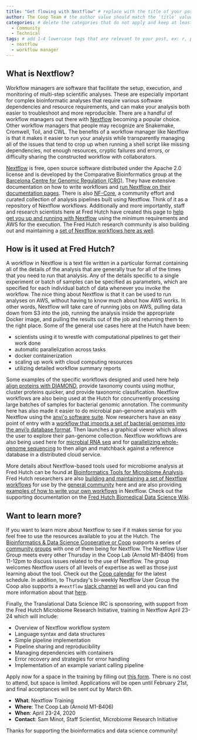 ```yaml
---
title: "Get flowing with Nextflow" # replace with the title of your post, a short catchy description to entice readers
author: The Coop Team # the author value should match the 'title' value of your contributor file located here /gh-pages/_contributors. If you do not have a contributor file, please feel free to make one or contact one of our team members to assist you.
categories: # delete the categories that do not apply and keep at least one
  - Community
  - Technical
tags: # add 1-4 lowercase tags that are relevant to your post, ex: r, python, genomics, workflows
  - nextflow
  - workflow manager
---
```

## What is Nextflow?

Workflow managers are software that facilitate the setup, execution, and monitoring of multi-step scientific analyses. These are especially important for complex bioinformatic analyses that require various software dependencies and resource requirements, and can make your analysis both easier to troubleshoot and more reproducible. There are  a handful of workflow managers out there with [Nextflow](https://www.nextflow.io/) becoming a popular choice. Other workflow managers that people may recognize are Snakemake, Cromwell, Toil, and CWL. The benefits of a workflow manager like Nextflow is that it makes it easier to run your analysis while transparently managing all of the issues that tend to crop up when running a shell script like missing dependencies, not enough resources, cryptic failures and errors, or difficulty sharing the constructed workflow with collaborators.

[Nextflow](https://www.nextflow.io/) is free, open source software distributed under the Apache 2.0 license and is developed by the Comparative Bioinformatics group at the [Barcelona Centre for Genomic Regulation (CRG)](https://www.crg.eu/). They have extensive documentation on how to write workflows and [run Nextflow on their documentation pages](https://www.nextflow.io/docs/latest/index.html). There is also [NF-Core](https://nf-co.re/), a community effort and curated collection of analysis pipelines built using Nextflow. Think of it as a repository of Nextflow workflows. Additionally and more importantly, staff and research scientists here at Fred Hutch have created this page to [help get you up and running with Nextflow](https://sciwiki.fredhutch.org/compdemos/nextflow/) using the minimum requirements and AWS for the execution. The Fred Hutch research community is also building out and maintaining a [set of Nextflow workflows here as well](https://github.com/FredHutch/reproducible-workflows/tree/master/nextflow).

## How is it used at Fred Hutch?

A workflow in Nextflow is a text file written in a particular format containing all of the details of the analysis that are generally true for all of the times that you need to run that analysis. Any of the details specific to a single experiment or batch of samples can be specified as parameters, which are specified for each individual batch of data whenever you invoke the workflow. The nice thing about Nextflow is that it can be used to run analyses on AWS, without having to know much about how AWS works. In other words, Nextflow will take care of running jobs on AWS, pulling data down from S3 into the job, running the analysis inside the appropriate Docker image, and pulling the results out of the job and returning them to the right place. Some of the general use cases here at the Hutch have been:

- scientists using it to wrestle with computational pipelines to get their work done
- automatic parallelization across tasks
- docker containerization
- scaling up work with cloud computing resources
- utilizing detailed workflow summary reports

Some examples of the specific workflows designed and used here help [align proteins with DIAMOND](https://github.com/FredHutch/reproducible-workflows/tree/master/nextflow/align-proteins-diamond), provide taxonomy counts using mothur, cluster proteins quicker, and provide taxonomic classification. Nextflow workflows are also being used at the Hutch for concurrently processing large batches of samples for bacterial genomic annotation. The community here has also made it easier to do microbial pan-genome analysis with Nextflow using the [anvi'o software suite](http://merenlab.org/software/anvio/). Now researchers have an easy point of entry with a [workflow that imports a set of bacterial genomes into the anvi’o database format](https://github.com/FredHutch/nf-anvio-pangenome). Then launches a graphical viewer which allows the user to explore their pan-genome collection. Nextflow workflows are also being used here for [microbial RNA seq](https://github.com/FredHutch/microbial-rnaseq) and for [parallelizing whole-genome sequencing](https://github.com/FredHutch/nf-viral-metagenomics) to then align and matchback against a reference database in a distributed cloud service.

More details about Nextflow-based tools used for microbiome analysis at Fred Hutch can be found at [Bioinformatics Tools for Microbiome Analysis](https://sciwiki.fredhutch.org/compdemos/microbiome_tools/). Fred Hutch researchers are also [building and maintaining a set of Nextflow workflows](https://github.com/FredHutch?utf8=%E2%9C%93&q=nf&type=&language=) for use by the [general community](https://github.com/FredHutch/reproducible-workflows/tree/master/nextflow) here and are also providing [examples of how to write your own workflows](https://sciwiki.fredhutch.org/compdemos/nextflow/) in Nextflow. Check out the supporting documentation on the [Fred Hutch Biomedical Data Science Wiki](https://sciwiki.fredhutch.org/compdemos/nextflow/).

## Want to learn more?

If you want to learn more about Nextflow to see if it makes sense for you feel free to use the resources available to you at the Hutch. The [Bioinformatics & Data Science Cooperative or Coop](https://research.fhcrc.org/coop/en.html) supports a series of [community groups](https://sciwiki.fredhutch.org/scicomputing/reference_training/#community-groups) with one of them being for Nextflow. The Nextflow User Group meets every other Thursday in the Coop Lab (Arnold M1-B406) from 11-12pm to discuss issues related to the use of Nextflow. The group welcomes Nextflow users of all levels of expertise as well as those just learning about the tool. Check out the [Coop calendar](https://fredhutch.github.io/coop/calendar/) for the latest schedule. In addition, to Thursday's bi-weekly Nextflow User Group the Coop also supports a `#nextflow` [slack channel](https://fredhutch.github.io/coop/community/slack-new/) as well and you can find more information about that [here](https://sciwiki.fredhutch.org/scicomputing/reference_training/#community-groups).

Finally, the Translational Data Science IRC is sponsoring, with support from the Fred Hutch Microbiome Research Initiative, training in Nextflow April 23-24 which will include:

- Overview of Nextflow workflow system
- Language syntax and data structures
- Simple pipeline implementation
- Pipeline sharing and reproducibility
- Managing dependencies with containers
- Error recovery and strategies for error handling
- Implementation of an example variant calling pipeline

Apply now for a space in the training by filling out [this form](https://www.surveymonkey.com/r/8DT7FBR). There is no cost to attend, but space is limited. Applications will be open until February 21st, and final acceptances will be sent out by March 6th.

- **What**: Nextflow Training
- **Where**: The Coop Lab (Arnold M1-B406)
- **When**: April 23-24, 2020
- **Contact**: Sam Minot, Staff Scientist, Microbiome Research Initiative

Thanks for supporting the bioinformatics and data science community!
